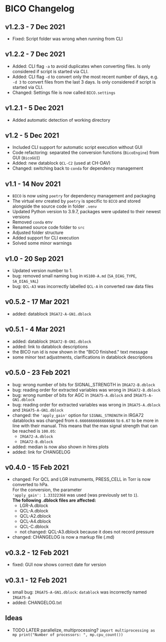 # BICO Changelog

## v1.2.3 - 7 Dec 2021

- Fixed: Script folder was wrong when running from CLI 

## v1.2.2 - 7 Dec 2021

- Added: CLI flag `-a` to avoid duplicates when converting files. 
Is only considered if script is started via CLI. 
- Added: CLI flag `-d` to convert only the most recent number of days, e.g. `-d 3` to convert files from
the last 3 days. Is only considered if script is started via CLI. 
- Changed: Settings file is now called `BICO.settings`

## v1.2.1 - 5 Dec 2021

- Added automatic detection of working directory

## v1.2 - 5 Dec 2021

- Included CLI support for automatic script execution without GUI
- Code refactoring: separated the conversion functions (`BicoEngine`) from GUI (`BicoGUI`)
- Added: new datablock `QCL-C2` (used at CH-DAV)
- Changed: switching back to `conda` for dependency management

## v1.1 - 14 Nov 2021

- `BICO` is now using `poetry` for dependency management and packaging 
- The virtual env created by `poetry` is specific to `BICO` and stored alongside the source code in folder `.venv`
- Updated Python version to 3.9.7, packages were updated to their newest versions
- Removed `conda` env
- Renamed source code folder to `src`
- Adjusted folder structure
- Added support for CLI execution
- Solved some minor warnings

## v1.0 - 20 Sep 2021

- Updated version number to 1.
- bug: removed small naming bug in `HS100-A.md` (`SA_DIAG_TYPE`, `SA_DIAG_VAL`)
- bug: `QCL-A3` was  incorrectly labelled `QCL-A` in converted raw data files

## v0.5.2 - 17 Mar 2021

- added: datablock `IRGA72-A-GN1.dblock`

## v0.5.1 - 4 Mar 2021

- added: datablock `IRGA72-B-GN1.dblock`
- added: link to datablock descriptions
- the BICO run id is now shown in the "BICO finished." text message
- some minor text adjustments, clarifications in datablock descriptions

## v0.5.0 - 23 Feb 2021
- bug: wrong number of bits for SIGNAL_STRENGTH in `IRGA72-B.dblock`
- bug: reading order for extracted variables was wrong in `IRGA72-B.dblock`
- bug: wrong number of bits for AGC in `IRGA75-A.dblock` and `IRGA75-A-GN1.dblock` 
- bug: reading order for extracted variables was wrong in `IRGA75-A.dblock` and `IRGA75-A-GN1.dblock` 
- changed: the `'apply_gain'` option for `SIGNAL_STRENGTH` in IRGA72 datablocks was changed
  from `6.6666666666666666` to `6.67` to be more in line with their manual. This means that
  the max signal strength that can be reached is `100.05`:
  - `IRGA72-A.dblock`
  - `IRGA72-B.dblock`
- added: median is now also shown in hires plots
- added: link for CHANGELOG

## v0.4.0 - 15 Feb 2021
- changed: For QCL and LGR instruments, PRESS_CELL in Torr is now converted to hPa.  
  For the conversion, the parameter  
  `'apply_gain': 1.33322368` was used (was previously set to `1`).   
  **The following .dblock files are affected:**
    - LGR-A.dblock
    - QCL-A.dblock
    - QCL-A2.dblock
    - QCL-A4.dblock
    - QCL-C.dblock
    - not changed: QCL-A3.dblock because it does not record pressure
- changed: CHANGELOG is now a markup file (.md)

## v0.3.2 - 12 Feb 2021
- fixed: GUI now shows correct date for version

## v0.3.1 - 12 Feb 2021
- small bug: `IRGA75-A-GN1.dblock`: `datablock` was incorrectly named `IRGA75-A`
- added: CHANGELOG.txt

## Ideas
- TODO LATER parallelize, multiprocessing?
`
import multiprocessing as mp
print("Number of processors: ", mp.cpu_count())
`
